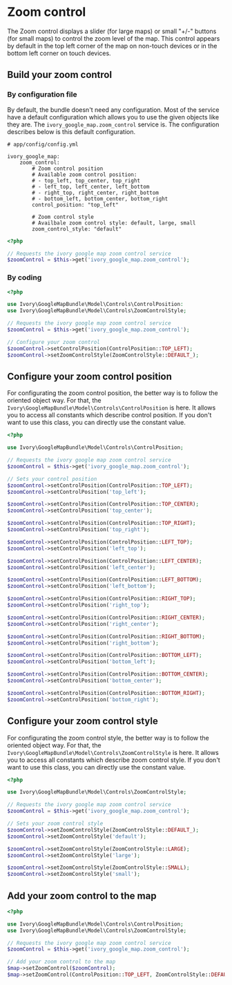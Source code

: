 # Zoom control

The Zoom control displays a slider (for large maps) or small "+/-" buttons (for small maps) to control the zoom level of the map. 
This control appears by default in the top left corner of the map on non-touch devices or in the bottom left corner on touch devices.

## Build your zoom control

### By configuration file

By default, the bundle doesn't need any configuration. Most of the service have a default configuration which allows you to use the given objects like they are.
The ``ivory_google_map.zoom_control`` service is. The configuration describes below is this default configuration.

```
# app/config/config.yml

ivory_google_map:
    zoom_control:
        # Zoom control position
        # Available zoom control position:
        # - top_left, top_center, top_right
        # - left_top, left_center, left_bottom
        # - right_top, right_center, right_bottom
        # - bottom_left, bottom_center, bottom_right
        control_position: "top_left"

        # Zoom control style
        # Availbale zoom control style: default, large, small
        zoom_control_style: "default"
```

``` php
<?php

// Requests the ivory google map zoom control service
$zoomControl = $this->get('ivory_google_map.zoom_control');
```

### By coding

``` php
<?php

use Ivory\GoogleMapBundle\Model\Controls\ControlPosition:
use Ivory\GoogleMapBundle\Model\Controls\ZoomControlStyle;

// Requests the ivory google map zoom control service
$zoomControl = $this->get('ivory_google_map.zoom_control');

// Configure your zoom control
$zoomControl->setControlPosition(ControlPosition::TOP_LEFT);
$zoomControl->setZoomControlStyle(ZoomControlStyle::DEFAULT_);
```

## Configure your zoom control position

For configurating the zoom control position, the better way is to follow the oriented object way. For that, the ``Ivory\GoogleMapBundle\Model\Controls\ControlPosition`` is here.
It allows you to access all constants which describe control position. If you don't want to use this class, you can directly use the constant value.

``` php
<?php

use Ivory\GoogleMapBundle\Model\Controls\ControlPosition;

// Requests the ivory google map zoom control service
$zoomControl = $this->get('ivory_google_map.zoom_control');

// Sets your control position
$zoomControl->setControlPosition(ControlPosition::TOP_LEFT);
$zoomControl->setControlPosition('top_left');

$zoomControl->setControlPosition(ControlPosition::TOP_CENTER);
$zoomControl->setControlPosition('top_center');

$zoomControl->setControlPosition(ControlPosition::TOP_RIGHT);
$zoomControl->setControlPosition('top_right');

$zoomControl->setControlPosition(ControlPosition::LEFT_TOP);
$zoomControl->setControlPosition('left_top');

$zoomControl->setControlPosition(ControlPosition::LEFT_CENTER);
$zoomControl->setControlPosition('left_center');

$zoomControl->setControlPosition(ControlPosition::LEFT_BOTTOM);
$zoomControl->setControlPosition('left_bottom');

$zoomControl->setControlPosition(ControlPosition::RIGHT_TOP);
$zoomControl->setControlPosition('right_top');

$zoomControl->setControlPosition(ControlPosition::RIGHT_CENTER);
$zoomControl->setControlPosition('right_center');

$zoomControl->setControlPosition(ControlPosition::RIGHT_BOTTOM);
$zoomControl->setControlPosition('right_bottom');

$zoomControl->setControlPosition(ControlPosition::BOTTOM_LEFT);
$zoomControl->setControlPosition('bottom_left');

$zoomControl->setControlPosition(ControlPosition::BOTTOM_CENTER);
$zoomControl->setControlPosition('bottom_center');

$zoomControl->setControlPosition(ControlPosition::BOTTOM_RIGHT);
$zoomControl->setControlPosition('bottom_right');
```

## Configure your zoom control style

For configurating the zoom control style, the better way is to follow the oriented object way. For that, the ``Ivory\GoogleMapBundle\Model\Controls\ZoomControlStyle`` is here.
It allows you to access all constants which describe zoom control style. If you don't want to use this class, you can directly use the constant value.

``` php
<?php

use Ivory\GoogleMapBundle\Model\Controls\ZoomControlStyle;

// Requests the ivory google map zoom control service
$zoomControl = $this->get('ivory_google_map.zoom_control');

// Sets your zoom control style
$zoomControl->setZoomControlStyle(ZoomControlStyle::DEFAULT_);
$zoomControl->setZoomControlStyle('default');

$zoomControl->setZoomControlStyle(ZoomControlStyle::LARGE);
$zoomControl->setZoomControlStyle('large');

$zoomControl->setZoomControlStyle(ZoomControlStyle::SMALL);
$zoomControl->setZoomControlStyle('small');
```

## Add your zoom control to the map

``` php
<?php

use Ivory\GoogleMapBundle\Model\Controls\ControlPosition;
use Ivory\GoogleMapBundle\Model\Controls\ZoomControlStyle;

// Requests the ivory google map zoom control service
$zoomControl = $this->get('ivory_google_map.zoom_control');

// Add your zoom control to the map
$map->setZoomControl($zoomControl);
$map->setZoomControl(ControlPosition::TOP_LEFT, ZoomControlStyle::DEFAULT_);
```
